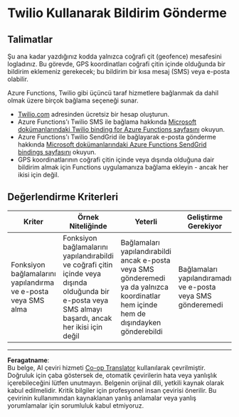 <!--
CO_OP_TRANSLATOR_METADATA:
{
  "original_hash": "5cb65a6ec4387ed177e145347e8e308e",
  "translation_date": "2025-08-28T03:18:59+00:00",
  "source_file": "3-transport/lessons/4-geofences/assignment.md",
  "language_code": "tr"
}
-->
# Twilio Kullanarak Bildirim Gönderme

## Talimatlar

Şu ana kadar yazdığınız kodda yalnızca coğrafi çit (geofence) mesafesini logladınız. Bu görevde, GPS koordinatları coğrafi çitin içinde olduğunda bir bildirim eklemeniz gerekecek; bu bildirim bir kısa mesaj (SMS) veya e-posta olabilir.

Azure Functions, Twilio gibi üçüncü taraf hizmetlere bağlanmak da dahil olmak üzere birçok bağlama seçeneği sunar.

* [Twilio.com](https://www.twilio.com) adresinden ücretsiz bir hesap oluşturun.
* Azure Functions'ı Twilio SMS ile bağlama hakkında [Microsoft dokümanlarındaki Twilio binding for Azure Functions sayfasını](https://docs.microsoft.com/azure/azure-functions/functions-bindings-twilio?WT.mc_id=academic-17441-jabenn&tabs=python) okuyun.
* Azure Functions'ı Twilio SendGrid ile bağlayarak e-posta gönderme hakkında [Microsoft dokümanlarındaki Azure Functions SendGrid bindings sayfasını](https://docs.microsoft.com/azure/azure-functions/functions-bindings-sendgrid?WT.mc_id=academic-17441-jabenn&tabs=python) okuyun.
* GPS koordinatlarının coğrafi çitin içinde veya dışında olduğuna dair bildirim almak için Functions uygulamanıza bağlama ekleyin - ancak her ikisi için değil.

## Değerlendirme Kriterleri

| Kriter | Örnek Niteliğinde | Yeterli | Geliştirme Gerekiyor |
| ------- | ----------------- | ------- | -------------------- |
| Fonksiyon bağlamalarını yapılandırma ve e-posta veya SMS alma | Fonksiyon bağlamalarını yapılandırabildi ve coğrafi çitin içinde veya dışında olduğunda bir e-posta veya SMS almayı başardı, ancak her ikisi için değil | Bağlamaları yapılandırabildi ancak e-posta veya SMS gönderemedi ya da yalnızca koordinatlar hem içinde hem de dışındayken gönderebildi | Bağlamaları yapılandıramadı ve e-posta veya SMS gönderemedi |

---

**Feragatname**:  
Bu belge, AI çeviri hizmeti [Co-op Translator](https://github.com/Azure/co-op-translator) kullanılarak çevrilmiştir. Doğruluk için çaba göstersek de, otomatik çevirilerin hata veya yanlışlık içerebileceğini lütfen unutmayın. Belgenin orijinal dili, yetkili kaynak olarak kabul edilmelidir. Kritik bilgiler için profesyonel insan çevirisi önerilir. Bu çevirinin kullanımından kaynaklanan yanlış anlamalar veya yanlış yorumlamalar için sorumluluk kabul etmiyoruz.